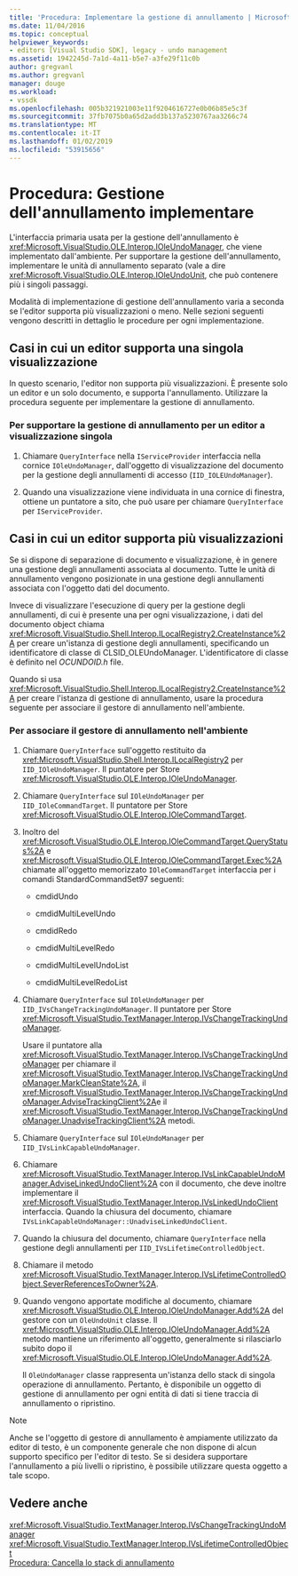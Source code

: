 ```yaml
---
title: 'Procedura: Implementare la gestione di annullamento | Microsoft Docs'
ms.date: 11/04/2016
ms.topic: conceptual
helpviewer_keywords:
- editors [Visual Studio SDK], legacy - undo management
ms.assetid: 1942245d-7a1d-4a11-b5e7-a3fe29f11c0b
author: gregvanl
ms.author: gregvanl
manager: douge
ms.workload:
- vssdk
ms.openlocfilehash: 005b321921003e11f9204616727e0b06b85e5c3f
ms.sourcegitcommit: 37fb7075b0a65d2add3b137a5230767aa3266c74
ms.translationtype: MT
ms.contentlocale: it-IT
ms.lasthandoff: 01/02/2019
ms.locfileid: "53915656"
---
```

# <a name="how-to-implement-undo-management"></a>Procedura: Gestione dell'annullamento implementare
L'interfaccia primaria usata per la gestione dell'annullamento è <xref:Microsoft.VisualStudio.OLE.Interop.IOleUndoManager>, che viene implementato dall'ambiente. Per supportare la gestione dell'annullamento, implementare le unità di annullamento separato (vale a dire <xref:Microsoft.VisualStudio.OLE.Interop.IOleUndoUnit>, che può contenere più i singoli passaggi.  
  
 Modalità di implementazione di gestione dell'annullamento varia a seconda se l'editor supporta più visualizzazioni o meno. Nelle sezioni seguenti vengono descritti in dettaglio le procedure per ogni implementazione.  
  
## <a name="cases-where-an-editor-supports-a-single-view"></a>Casi in cui un editor supporta una singola visualizzazione  
 In questo scenario, l'editor non supporta più visualizzazioni. È presente solo un editor e un solo documento, e supporta l'annullamento. Utilizzare la procedura seguente per implementare la gestione di annullamento.  
  
### <a name="to-support-undo-management-for-a-single-view-editor"></a>Per supportare la gestione di annullamento per un editor a visualizzazione singola  
  
1.  Chiamare `QueryInterface` nella `IServiceProvider` interfaccia nella cornice `IOleUndoManager`, dall'oggetto di visualizzazione del documento per la gestione degli annullamenti di accesso (`IID_IOLEUndoManager`).  
  
2.  Quando una visualizzazione viene individuata in una cornice di finestra, ottiene un puntatore a sito, che può usare per chiamare `QueryInterface` per `IServiceProvider`.  
  
## <a name="cases-where-an-editor-supports-multiple-views"></a>Casi in cui un editor supporta più visualizzazioni  
 Se si dispone di separazione di documento e visualizzazione, è in genere una gestione degli annullamenti associata al documento. Tutte le unità di annullamento vengono posizionate in una gestione degli annullamenti associata con l'oggetto dati del documento.  
  
 Invece di visualizzare l'esecuzione di query per la gestione degli annullamenti, di cui è presente una per ogni visualizzazione, i dati del documento object chiama <xref:Microsoft.VisualStudio.Shell.Interop.ILocalRegistry2.CreateInstance%2A> per creare un'istanza di gestione degli annullamenti, specificando un identificatore di classe di CLSID_OLEUndoManager. L'identificatore di classe è definito nel *OCUNDOID.h* file.  
  
 Quando si usa <xref:Microsoft.VisualStudio.Shell.Interop.ILocalRegistry2.CreateInstance%2A> per creare l'istanza di gestione di annullamento, usare la procedura seguente per associare il gestore di annullamento nell'ambiente.  
  
### <a name="to-hook-your-undo-manager-into-the-environment"></a>Per associare il gestore di annullamento nell'ambiente  
  
1. Chiamare `QueryInterface` sull'oggetto restituito da <xref:Microsoft.VisualStudio.Shell.Interop.ILocalRegistry2> per `IID_IOleUndoManager`. Il puntatore per Store <xref:Microsoft.VisualStudio.OLE.Interop.IOleUndoManager>.  
  
2. Chiamare `QueryInterface` sul `IOleUndoManager` per `IID_IOleCommandTarget`. Il puntatore per Store <xref:Microsoft.VisualStudio.OLE.Interop.IOleCommandTarget>.  
  
3. Inoltro del <xref:Microsoft.VisualStudio.OLE.Interop.IOleCommandTarget.QueryStatus%2A> e <xref:Microsoft.VisualStudio.OLE.Interop.IOleCommandTarget.Exec%2A> chiamate all'oggetto memorizzato `IOleCommandTarget` interfaccia per i comandi StandardCommandSet97 seguenti:  
  
   -   cmdidUndo  
  
   -   cmdidMultiLevelUndo  
  
   -   cmdidRedo  
  
   -   cmdidMultiLevelRedo  
  
   -   cmdidMultiLevelUndoList  
  
   -   cmdidMultiLevelRedoList  
  
4. Chiamare `QueryInterface` sul `IOleUndoManager` per `IID_IVsChangeTrackingUndoManager`. Il puntatore per Store <xref:Microsoft.VisualStudio.TextManager.Interop.IVsChangeTrackingUndoManager>.  
  
    Usare il puntatore alla <xref:Microsoft.VisualStudio.TextManager.Interop.IVsChangeTrackingUndoManager> per chiamare il <xref:Microsoft.VisualStudio.TextManager.Interop.IVsChangeTrackingUndoManager.MarkCleanState%2A>, il <xref:Microsoft.VisualStudio.TextManager.Interop.IVsChangeTrackingUndoManager.AdviseTrackingClient%2A>e il <xref:Microsoft.VisualStudio.TextManager.Interop.IVsChangeTrackingUndoManager.UnadviseTrackingClient%2A> metodi.  
  
5. Chiamare `QueryInterface` sul `IOleUndoManager` per `IID_IVsLinkCapableUndoManager`.  
  
6. Chiamare <xref:Microsoft.VisualStudio.TextManager.Interop.IVsLinkCapableUndoManager.AdviseLinkedUndoClient%2A> con il documento, che deve inoltre implementare il <xref:Microsoft.VisualStudio.TextManager.Interop.IVsLinkedUndoClient> interfaccia. Quando la chiusura del documento, chiamare `IVsLinkCapableUndoManager::UnadviseLinkedUndoClient`.  
  
7. Quando la chiusura del documento, chiamare `QueryInterface` nella gestione degli annullamenti per `IID_IVsLifetimeControlledObject`.  
  
8. Chiamare il metodo <xref:Microsoft.VisualStudio.TextManager.Interop.IVsLifetimeControlledObject.SeverReferencesToOwner%2A>.  
  
9. Quando vengono apportate modifiche al documento, chiamare <xref:Microsoft.VisualStudio.OLE.Interop.IOleUndoManager.Add%2A> del gestore con un `OleUndoUnit` classe. Il <xref:Microsoft.VisualStudio.OLE.Interop.IOleUndoManager.Add%2A> metodo mantiene un riferimento all'oggetto, generalmente si rilasciarlo subito dopo il <xref:Microsoft.VisualStudio.OLE.Interop.IOleUndoManager.Add%2A>.  
  
   Il `OleUndoManager` classe rappresenta un'istanza dello stack di singola operazione di annullamento. Pertanto, è disponibile un oggetto di gestione di annullamento per ogni entità di dati si tiene traccia di annullamento o ripristino.  
  
> [!NOTE]
>  Anche se l'oggetto di gestore di annullamento è ampiamente utilizzato da editor di testo, è un componente generale che non dispone di alcun supporto specifico per l'editor di testo. Se si desidera supportare l'annullamento a più livelli o ripristino, è possibile utilizzare questa oggetto a tale scopo.  
  
## <a name="see-also"></a>Vedere anche  
 <xref:Microsoft.VisualStudio.TextManager.Interop.IVsChangeTrackingUndoManager>   
 <xref:Microsoft.VisualStudio.TextManager.Interop.IVsLifetimeControlledObject>   
 [Procedura: Cancella lo stack di annullamento](../extensibility/how-to-clear-the-undo-stack.md)